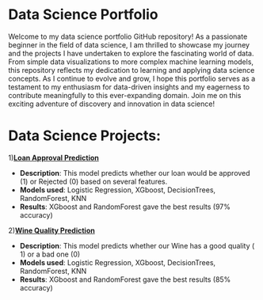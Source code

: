 # Data Science Portfolio

Welcome to my data science portfolio GitHub repository! As a passionate beginner in the field of data science, I am thrilled to showcase my journey and the projects I have undertaken to explore the fascinating world of data. From simple data visualizations to more complex machine learning models, this repository reflects my dedication to learning and applying data science concepts. As I continue to evolve and grow, I hope this portfolio serves as a testament to my enthusiasm for data-driven insights and my eagerness to contribute meaningfully to this ever-expanding domain. Join me on this exciting adventure of discovery and innovation in data science!
# Data Science Projects:
1)**[Loan Approval Prediction](https://nbviewer.org/github/AdamFeddoui/Data_Science_Projects/blob/main/loan_analysis/loan_approval_classs.ipynb)**    
 * **Description**: This model predicts whether our loan would be approved (1) or Rejected (0) based on several features.  
 * **Models used**: Logistic Regression, XGboost, DecisionTrees, RandomForest, KNN  
 * **Results**: XGboost and RandomForest gave the best results (97% accuracy)

2)**[Wine Quality Prediction](https://nbviewer.org/github/AdamFeddoui/Data_Science_Projects/blob/1ecdd6b839fb2b5e209b3d5d57234cbdc5ebfa65/Wine%20Quality%60/winequality_class.ipynb)**
 * **Description**: This model predicts whether our Wine has a good quality ( 1) or a bad one (0)
 * **Models used**: Logistic Regression, XGboost, DecisionTrees, RandomForest, KNN  
 * **Results**: XGboost and RandomForest gave the best results (85% accuracy)


